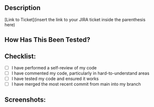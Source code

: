 <!--- Provide a general summary of your changes in the Title above -->

## Description

<!--- Describe your changes in detail -->

[Link to Ticket](insert the link to your JIRA ticket inside the parenthesis here)

## How Has This Been Tested?

<!--- Please describe in detail how you tested your changes. -->

## Checklist:

- [ ] I have performed a self-review of my code
- [ ] I have commented my code, particularly in hard-to-understand areas
- [ ] I have tested my code and ensured it works
- [ ] I have merged the most recent commit from main into my branch

## Screenshots:

<!--- If working on a backend ticket, screenshots or a walkthrough of successful API calls are included. -->
<!--- If working on a frontend ticket, screenshots/recording of new screens or functionality are included. -->
